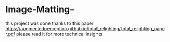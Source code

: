 # Image-Matting-
this project was done thanks to this paper
https://augmentedperception.github.io/total_relighting/total_relighting_paper.pdf
please read it for more technical insights
